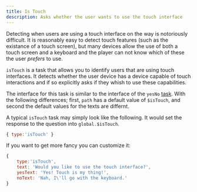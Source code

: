 ```yaml
---
title: Is Touch
description: Asks whether the user wants to use the touch interface
---
```


Detecting when users are using a touch interface on the way is notoriously difficult.
It is reasonably easy to detect touch features (such as the existance of a touch screen),
but many devices allow the use of both a touch screen and a keyboard and the player can 
not know which of these the user *prefers* to use.

`isTouch` is a task that allows you to identify users that are using touch interfaces.
It detects whether the user device has a device capable of touch interactions and if so
explicitly asks if they whish to use these capabilities.

The interface for this task is similar to the interface of the `yesNo` [task](./yesno.md).
With the following differences; first, `path` has a default value of `$isTouch`, and second the default values for the texts are differnt.

A typical `isTouch` task may simply look like the following.
It would set the response to the question into `global.$isTouch`.

```javascript
{ type:'isTouch' }
```

If you want to get more fancy you can customize it:

```javascript
{ 
    type:'isTouch',
    text: 'Would you like to use the touch interface?',
    yesText: 'Yes! Touch is my thing!',
    noText: 'Nah, I\'ll go with the keyboard.'
}
```
